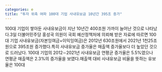 ```yaml
---
categories: e
title: "투자 위축 여파 100대 기업 사내유보금 10년간 395조 증가"
---
```

100대 기업이 쌓아둔 사내유보금이 지난 10년간 400조원 가까이 늘어난 것으로 나타났다.3일 더불어민주당 홍성국 의원이 국회 예산정책처에 의뢰해 받은 자료에 따르면 100대 기업 사내유보금(자본잉여금+이익잉여금)은 2012년 630조원에서 2021년 1천25조원으로 395조원 증가했다.특히 사내유보금 증가율은 매출액 증가율보다 더 높았던 것으로 드러났다. 100대 기업의 2012∼2021년 사내유보금 연평균 증가율은 5.5%였으나 연평균 매출액은 2.3%의 증가율을 보였다.매출액 대비 사내유보금 비율을 뜻하는 유보율은 100대